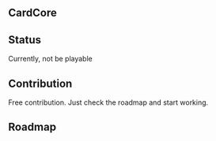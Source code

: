 ## CardCore

## Status
Currently, not be playable

## Contribution
Free contribution. Just check the roadmap and start working.

## Roadmap